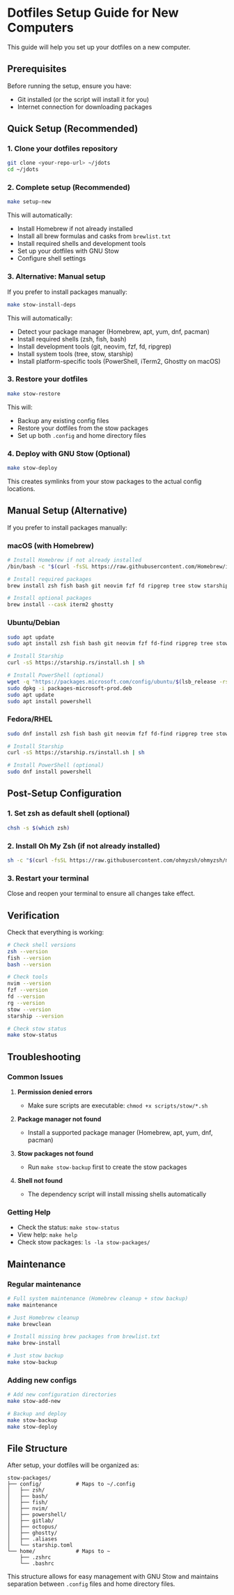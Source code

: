 # Dotfiles Setup Guide for New Computers

This guide will help you set up your dotfiles on a new computer.

## Prerequisites

Before running the setup, ensure you have:
- Git installed (or the script will install it for you)
- Internet connection for downloading packages

## Quick Setup (Recommended)

### 1. Clone your dotfiles repository
```bash
git clone <your-repo-url> ~/jdots
cd ~/jdots
```

### 2. Complete setup (Recommended)
```bash
make setup-new
```

This will automatically:
- Install Homebrew if not already installed
- Install all brew formulas and casks from `brewlist.txt`
- Install required shells and development tools
- Set up your dotfiles with GNU Stow
- Configure shell settings

### 3. Alternative: Manual setup
If you prefer to install packages manually:
```bash
make stow-install-deps
```

This will automatically:
- Detect your package manager (Homebrew, apt, yum, dnf, pacman)
- Install required shells (zsh, fish, bash)
- Install development tools (git, neovim, fzf, fd, ripgrep)
- Install system tools (tree, stow, starship)
- Install platform-specific tools (PowerShell, iTerm2, Ghostty on macOS)

### 3. Restore your dotfiles
```bash
make stow-restore
```

This will:
- Backup any existing config files
- Restore your dotfiles from the stow packages
- Set up both `.config` and home directory files

### 4. Deploy with GNU Stow (Optional)
```bash
make stow-deploy
```

This creates symlinks from your stow packages to the actual config locations.

## Manual Setup (Alternative)

If you prefer to install packages manually:

### macOS (with Homebrew)
```bash
# Install Homebrew if not already installed
/bin/bash -c "$(curl -fsSL https://raw.githubusercontent.com/Homebrew/install/HEAD/install.sh)"

# Install required packages
brew install zsh fish bash git neovim fzf fd ripgrep tree stow starship powershell

# Install optional packages
brew install --cask iterm2 ghostty
```

### Ubuntu/Debian
```bash
sudo apt update
sudo apt install zsh fish bash git neovim fzf fd-find ripgrep tree stow

# Install Starship
curl -sS https://starship.rs/install.sh | sh

# Install PowerShell (optional)
wget -q "https://packages.microsoft.com/config/ubuntu/$(lsb_release -rs)/packages-microsoft-prod.deb"
sudo dpkg -i packages-microsoft-prod.deb
sudo apt update
sudo apt install powershell
```

### Fedora/RHEL
```bash
sudo dnf install zsh fish bash git neovim fzf fd-find ripgrep tree stow

# Install Starship
curl -sS https://starship.rs/install.sh | sh

# Install PowerShell (optional)
sudo dnf install powershell
```

## Post-Setup Configuration

### 1. Set zsh as default shell (optional)
```bash
chsh -s $(which zsh)
```

### 2. Install Oh My Zsh (if not already installed)
```bash
sh -c "$(curl -fsSL https://raw.githubusercontent.com/ohmyzsh/ohmyzsh/master/tools/install.sh)"
```

### 3. Restart your terminal
Close and reopen your terminal to ensure all changes take effect.

## Verification

Check that everything is working:

```bash
# Check shell versions
zsh --version
fish --version
bash --version

# Check tools
nvim --version
fzf --version
fd --version
rg --version
stow --version
starship --version

# Check stow status
make stow-status
```

## Troubleshooting

### Common Issues

1. **Permission denied errors**
   - Make sure scripts are executable: `chmod +x scripts/stow/*.sh`

2. **Package manager not found**
   - Install a supported package manager (Homebrew, apt, yum, dnf, pacman)

3. **Stow packages not found**
   - Run `make stow-backup` first to create the stow packages

4. **Shell not found**
   - The dependency script will install missing shells automatically

### Getting Help

- Check the status: `make stow-status`
- View help: `make help`
- Check stow packages: `ls -la stow-packages/`

## Maintenance

### Regular maintenance
```bash
# Full system maintenance (Homebrew cleanup + stow backup)
make maintenance

# Just Homebrew cleanup
make brewclean

# Install missing brew packages from brewlist.txt
make brew-install

# Just stow backup
make stow-backup
```

### Adding new configs
```bash
# Add new configuration directories
make stow-add-new

# Backup and deploy
make stow-backup
make stow-deploy
```

## File Structure

After setup, your dotfiles will be organized as:

```
stow-packages/
├── config/           # Maps to ~/.config
│   ├── zsh/
│   ├── bash/
│   ├── fish/
│   ├── nvim/
│   ├── powershell/
│   ├── gitlab/
│   ├── octopus/
│   ├── ghostty/
│   ├── .aliases
│   └── starship.toml
└── home/             # Maps to ~
    ├── .zshrc
    └── .bashrc
```

This structure allows for easy management with GNU Stow and maintains separation between `.config` files and home directory files. 